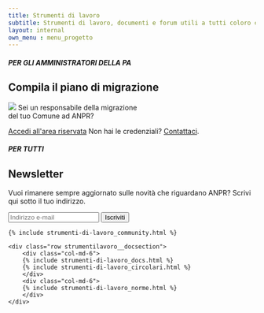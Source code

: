 ```yaml
---
title: Strumenti di lavoro
subtitle: Strumenti di lavoro, documenti e forum utili a tutti coloro che sono al lavoro per costruire l'anagrafe nazionale.
layout: internal
own_menu : menu_progetto
---
```


<div class="strumentilavoro">
<div class="container strumentilavoro__container">
    <div class="row row-equal-height">
        <article class="col-md-6 strumentilavoro__cell sx">
            <h5>PER GLI AMMINISTRATORI DELLA PA</h5>
            <h1>Compila il piano di migrazione</h1>
            <p class="mb-4"><img class="float-left mr-3" src="{{'/assets/images/icons/ico-certificate.svg' |relative_url}}"> Sei un responsabile della migrazione <br> del tuo Comune ad ANPR?</p>
            <a href="#" class="btn btn-outline-primary bg-white border-0">Accedi all'area riservata</a>
            <span class="small-2 ml-4">Non hai le credenziali?</span> <a href="#" class="text-white font-weight-bold small-2">Contattaci</a>.
        </article>
        <article class="col-md-6 strumentilavoro__cell dx">
             <h5>PER TUTTI</h5>
            <h1>Newsletter</h1>
            <p class="mb-4">Vuoi rimanere sempre aggiornato sulle novità che riguardano ANPR? Scrivi qui sotto il tuo indirizzo.</p>
            <form class="form-inline strumentilavoro__form">
                <input type="text" class="form-control strumentilavoro__email" id="email" name="email" placeholder="Indirizzo e-mail">
                <button type="submit" class="btn btn-primary  strumentilavoro__submit"> Iscriviti </button>
            </form>
        </article>
    </div>

    {% include strumenti-di-lavoro_community.html %}

    <div class="row strumentilavoro__docsection">
        <div class="col-md-6">
        {% include strumenti-di-lavoro_docs.html %}
        {% include strumenti-di-lavoro_circolari.html %}
        </div>
        <div class="col-md-6">
        {% include strumenti-di-lavoro_norme.html %}
        </div>
    </div>

</div>
</div>